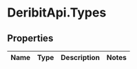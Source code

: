 # DeribitApi.Types

## Properties

Name | Type | Description | Notes
------------ | ------------- | ------------- | -------------


